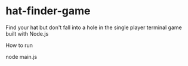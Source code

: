 # hat-finder-game

Find your hat but don't fall into a hole in the single player terminal game built with Node.js

How to run

node main.js

